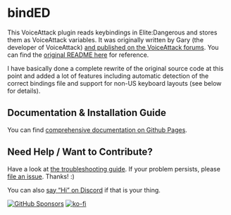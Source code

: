 ﻿# bindED

This VoiceAttack plugin reads keybindings in Elite:Dangerous and stores them as
VoiceAttack variables. It was originally written by Gary (the developer of
VoiceAttack) [and published on the VoiceAttack
forums](https://forum.voiceattack.com/smf/index.php?topic=564.0). You can find
the [original README here](https://alterNERDtive.github.io/bindED/ReadMe.txt)
for reference.

I have basically done a complete rewrite of the original source code at this point
and added a lot of features including automatic detection of the correct
bindings file and support for non-US keyboard layouts (see below for details).

## Documentation & Installation Guide

You can find [comprehensive documentation on Github
Pages](https://alterNERDtive.github.io/bindED).

## Need Help / Want to Contribute?

Have a look at [the troubleshooting
guide](https://alterNERDtive.github.io/bindED/troubleshooting). If your problem
persists, please [file an
issue](https://github.com/alterNERDtive/bindED/issues/new). Thanks! :)

You can also [say “Hi” on Discord](https://discord.gg/YeXh2s5UC6) if that is
your thing.

[![GitHub Sponsors](https://img.shields.io/github/sponsors/alterNERDtive?style=for-the-badge)](https://github.com/sponsors/alterNERDtive)
[![ko-fi](https://ko-fi.com/img/githubbutton_sm.svg)](https://ko-fi.com/S6S1DLYBS)
